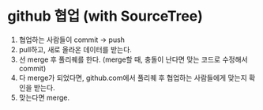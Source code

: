 # github 협업 (with SourceTree)
  1. 협업하는 사람들이 commit -> push
  2. pull하고, 새로 올라온 데이터를 받는다.
  3. 선 merge 후 풀리퀘를 한다. (merge할 때, 충돌이 난다면 맞는 코드로 수정해서 commit)
  4. 다 merge가 되었다면, github.com에서 풀리퀘 후 협업하는 사람들에게 맞는지 확인을 받는다. 
  5. 맞는다면 merge.